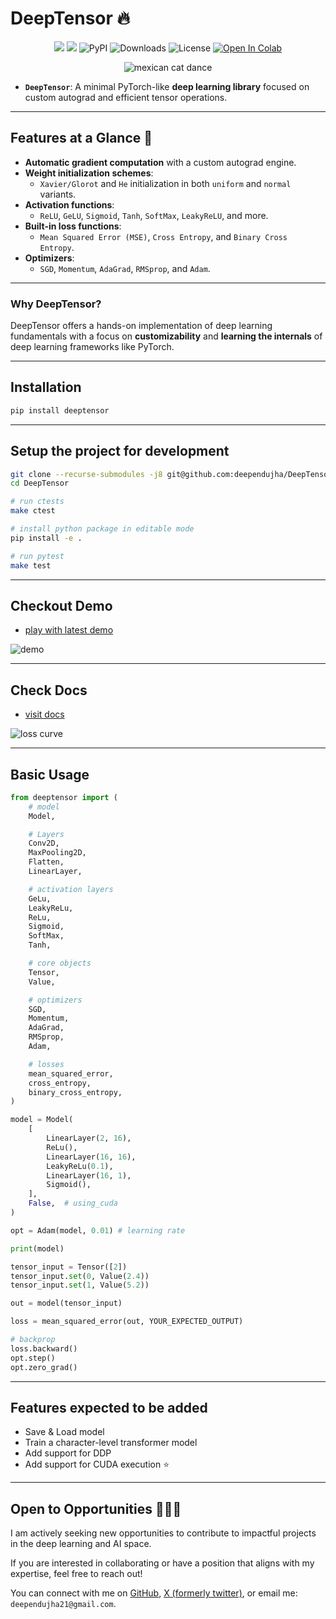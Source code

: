# DeepTensor 🔥

<div align="center">

<a href="https://pypi.org/project/deeptensor/"><img src="https://img.shields.io/badge/pypi-3775A9?style=for-the-badge&logo=pypi&logoColor=white"/></a> <a href="https://deependujha.github.io/DeepTensor/"><img src="https://img.shields.io/badge/mkdocs-documentation"/></a>
![PyPI](https://img.shields.io/pypi/v/deeptensor)
![Downloads](https://img.shields.io/pypi/dm/deeptensor)
![License](https://img.shields.io/github/license/deependujha/DeepTensor)
<a target="_blank" href="https://colab.research.google.com/github/deependujha/DeepTensor/blob/main/demo/roboflow-demo.ipynb">
  <img src="https://colab.research.google.com/assets/colab-badge.svg" alt="Open In Colab"/>
</a>
</div>

<div align="center">

![mexican cat dance](https://www.deependujha.xyz/deeptensor-assets/mexican-cat-dance.gif)

</div>

- **`DeepTensor`**: A minimal PyTorch-like **deep learning library** focused on custom autograd and efficient tensor operations.

---

## **Features at a Glance** 🚀

- **Automatic gradient computation** with a custom autograd engine.
- **Weight initialization schemes**:
  - `Xavier/Glorot` and `He` initialization in both `uniform` and `normal` variants.
- **Activation functions**:
  - `ReLU`, `GeLU`, `Sigmoid`, `Tanh`, `SoftMax`, `LeakyReLU`, and more.
- **Built-in loss functions**:
  - `Mean Squared Error (MSE)`, `Cross Entropy`, and `Binary Cross Entropy`.
- **Optimizers**:
  - `SGD`, `Momentum`, `AdaGrad`, `RMSprop`, and `Adam`.

---

### **Why DeepTensor?**

DeepTensor offers a hands-on implementation of deep learning fundamentals with a focus on **customizability** and **learning the internals** of deep learning frameworks like PyTorch.

---

## Installation

```bash
pip install deeptensor
```

---

## Setup the project for development

```bash
git clone --recurse-submodules -j8 git@github.com:deependujha/DeepTensor.git
cd DeepTensor

# run ctests
make ctest

# install python package in editable mode
pip install -e .

# run pytest
make test
```

---

## Checkout Demo

- [play with latest demo](./demo/roboflow-demo.ipynb)

![demo](https://www.deependujha.xyz/deeptensor-assets/deeptensor-confusion-matrix.png)

---

## Check Docs

- [visit docs](https://deependujha.github.io/DeepTensor)

![loss curve](https://www.deependujha.xyz/deeptensor-assets/loss-curve.png)

---

## Basic Usage

```python
from deeptensor import (
    # model
    Model,

    # Layers
    Conv2D,
    MaxPooling2D,
    Flatten,
    LinearLayer,

    # activation layers
    GeLu,
    LeakyReLu,
    ReLu,
    Sigmoid,
    SoftMax,
    Tanh,

    # core objects
    Tensor,
    Value,

    # optimizers
    SGD,
    Momentum,
    AdaGrad,
    RMSprop,
    Adam,

    # losses
    mean_squared_error,
    cross_entropy,
    binary_cross_entropy,
)

model = Model(
    [
        LinearLayer(2, 16),
        ReLu(),
        LinearLayer(16, 16),
        LeakyReLu(0.1),
        LinearLayer(16, 1),
        Sigmoid(),
    ],
    False,  # using_cuda
)

opt = Adam(model, 0.01) # learning rate

print(model)

tensor_input = Tensor([2])
tensor_input.set(0, Value(2.4))
tensor_input.set(1, Value(5.2))

out = model(tensor_input)

loss = mean_squared_error(out, YOUR_EXPECTED_OUTPUT)

# backprop
loss.backward()
opt.step()
opt.zero_grad()
```

---

## Features expected to be added

- Save & Load model
- Train a character-level transformer model
- Add support for DDP
- Add support for CUDA execution ⭐️

---

## Open to Opportunities 🎅🏻🎁

I am actively seeking new opportunities to contribute to impactful projects in the deep learning and AI space.

If you are interested in collaborating or have a position that aligns with my expertise, feel free to reach out!

You can connect with me on [GitHub](https://github.com/deependujha), [X (formerly twitter)](https://x.com/deependu__), or email me: `deependujha21@gmail.com`.
